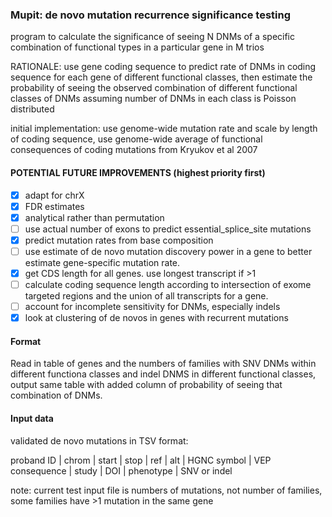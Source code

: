 ### Mupit: de novo mutation recurrence significance testing
program to calculate the significance of seeing N DNMs of a specific
combination of functional types in a particular gene in M trios

RATIONALE: use gene coding sequence to predict rate of DNMs in coding sequence
for each gene of different functional classes, then estimate the probability
of seeing the observed combination of different functional classes of DNMs
assuming number of DNMs in each class is Poisson distributed

initial implementation: use genome-wide mutation rate and scale by length of
coding sequence, use genome-wide average of functional consequences of coding
mutations from Kryukov et al 2007


#### POTENTIAL FUTURE IMPROVEMENTS (highest priority first)

- [x] adapt for chrX
- [x] FDR estimates
- [x] analytical rather than permutation
- [ ] use actual number of exons to predict essential_splice_site mutations
- [x] predict mutation rates from base composition
- [ ] use estimate of de novo mutation discovery power in a gene to 
    better estimate gene-specific mutation rate.
- [x] get CDS length for all genes. use longest transcript if >1
- [ ] calculate coding sequence length according to intersection of exome 
    targeted regions and the union of all transcripts for a gene.
- [ ] account for incomplete sensitivity for DNMs, especially indels
- [x] look at clustering of de novos in genes with recurrent mutations 

#### Format
Read in table of genes and the numbers of families with SNV DNMs
within different functiona classes and indel DNMS in different functional
classes, output same table with added column of probability of seeing that
combination of DNMs.

#### Input data
validated de novo mutations in TSV format:

proband ID | chrom | start | stop | ref | alt | HGNC symbol | VEP consequence | study | DOI | phenotype | SNV or indel

note: current test input file is numbers of mutations, not number of families,
some families have >1 mutation in the same gene
